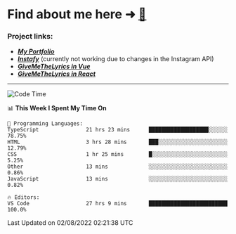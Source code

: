 # Find about me here ➜ [🧑](https://pauabella.dev)

### Project links:
- ***[My Portfolio](https://pauabella.dev)***
- ***[Instafy](https://instafy.me)*** (currently not working due to changes in the Instagram API)
- ***[GiveMeTheLyrics in Vue](https://lyrics.pauabella.dev)***
- ***[GiveMeTheLyrics in React](https://pauabella.dev/GiveMeTheLyrics)***

---
<!--START_SECTION:waka-->
![Code Time](http://img.shields.io/badge/Code%20Time-1%2C342%20hrs%206%20mins-blue)

📊 **This Week I Spent My Time On** 

```text
💬 Programming Languages: 
TypeScript               21 hrs 23 mins      ███████████████████░░░░░░   78.75% 
HTML                     3 hrs 28 mins       ███░░░░░░░░░░░░░░░░░░░░░░   12.79% 
CSS                      1 hr 25 mins        █░░░░░░░░░░░░░░░░░░░░░░░░   5.25% 
Other                    13 mins             ░░░░░░░░░░░░░░░░░░░░░░░░░   0.86% 
JavaScript               13 mins             ░░░░░░░░░░░░░░░░░░░░░░░░░   0.82%

🔥 Editors: 
VS Code                  27 hrs 9 mins       █████████████████████████   100.0%

```


 Last Updated on 02/08/2022 02:21:38 UTC
<!--END_SECTION:waka-->
